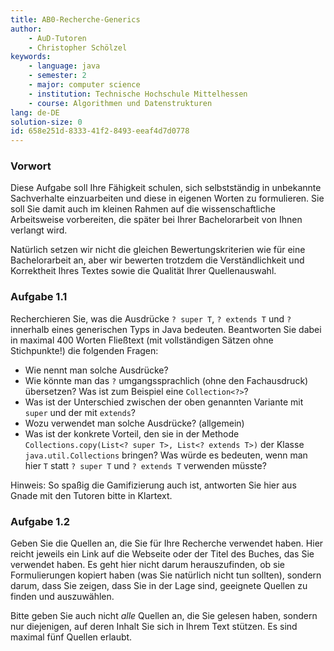 ```yaml
---
title: AB0-Recherche-Generics
author:
    - AuD-Tutoren
    - Christopher Schölzel
keywords:
    - language: java
    - semester: 2
    - major: computer science
    - institution: Technische Hochschule Mittelhessen
    - course: Algorithmen und Datenstrukturen
lang: de-DE
solution-size: 0
id: 658e251d-8333-41f2-8493-eeaf4d7d0778
---
```


### Vorwort

Diese Aufgabe soll Ihre Fähigkeit schulen, sich selbstständig in unbekannte Sachverhalte einzuarbeiten und diese in eigenen Worten zu formulieren.
Sie soll Sie damit auch im kleinen Rahmen auf die wissenschaftliche Arbeitsweise vorbereiten, die später bei Ihrer Bachelorarbeit von Ihnen verlangt wird.

Natürlich setzen wir nicht die gleichen Bewertungskriterien wie für eine Bachelorarbeit an, aber wir bewerten trotzdem die Verständlichkeit und Korrektheit Ihres Textes sowie die Qualität Ihrer Quellenauswahl.

### Aufgabe 1.1

Recherchieren Sie, was die Ausdrücke `? super T`, `? extends T` und `?` innerhalb eines generischen Typs in Java bedeuten.
Beantworten Sie dabei in maximal 400 Worten Fließtext (mit vollständigen Sätzen ohne Stichpunkte!) die folgenden Fragen:

* Wie nennt man solche Ausdrücke?
* Wie könnte man das `?` umgangssprachlich (ohne den Fachausdruck) übersetzen? Was ist zum Beispiel eine `Collection<?>`?
* Was ist der Unterschied zwischen der oben genannten Variante mit `super` und der mit `extends`?
* Wozu verwendet man solche Ausdrücke? (allgemein)
* Was ist der konkrete Vorteil, den sie in der Methode `Collections.copy(List<? super T>, List<? extends T>)` der Klasse `java.util.Collections` bringen?
    Was würde es bedeuten, wenn man hier `T` statt `? super T` und `? extends T` verwenden müsste?

Hinweis: So spaßig die Gamifizierung auch ist, antworten Sie hier aus Gnade mit den Tutoren bitte in Klartext.

### Aufgabe 1.2

Geben Sie die Quellen an, die Sie für Ihre Recherche verwendet haben. Hier reicht jeweils ein Link auf die Webseite oder der Titel des Buches, das Sie verwendet haben.
Es geht hier nicht darum herauszufinden, ob sie Formulierungen kopiert haben (was Sie natürlich nicht tun sollten), sondern darum, dass Sie zeigen, dass Sie in der Lage sind, geeignete Quellen zu finden und auszuwählen.

Bitte geben Sie auch nicht *alle* Quellen an, die Sie gelesen haben, sondern nur diejenigen, auf deren Inhalt Sie sich in Ihrem Text stützen.
Es sind maximal fünf Quellen erlaubt.
